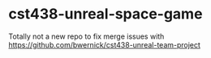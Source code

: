 # cst438-unreal-space-game

Totally not a new repo to fix merge issues with https://github.com/bwernick/cst438-unreal-team-project
